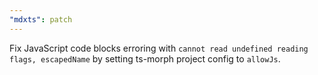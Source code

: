 ```yaml
---
"mdxts": patch
---
```


Fix JavaScript code blocks erroring with `cannot read undefined reading flags, escapedName` by setting ts-morph project config to `allowJs`.
